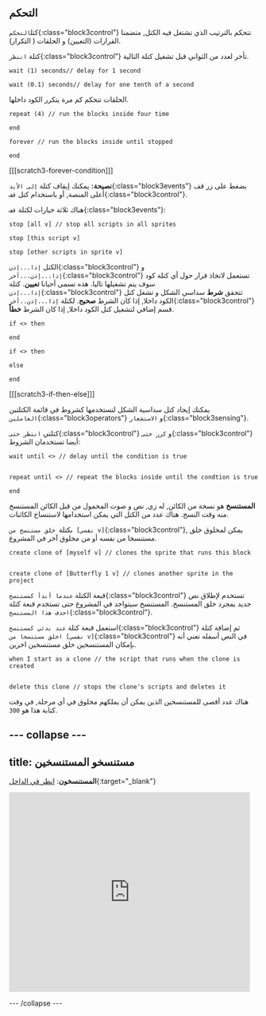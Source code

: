 ## التحكم

كتل`التحكم`{:class="block3control"} تتحكم بالترتيب الذي تشتغل فيه الكتل, متضمنا القرارات (التعيين) و الحلقات ( التكرار).


كتلة `انتظر`{:class="block3control"} تأخر لعدد من الثواني قبل تشغيل كتلة التالية.

```blocks3
wait (1) seconds// delay for 1 second

wait (0.1) seconds// delay for one tenth of a second
```

الحلقات تتحكم كم مرة يتكرر الكود داخلها.

```blocks3
repeat (4) // run the blocks inside four time

end
```

```blocks3
forever // run the blocks inside until stopped

end
```

[[[scratch3-forever-condition]]]

**نصيحة:** يمكنك إيقاف كتلة `إلى الأبد`{:class="block3events"} بضغط على زر قف أعلى المنصة, أو باستخدام كتل `قف`{:class="block3control"}.

هناك ثلاثة خيارات لكتلة `قف`{:class="block3events"}:

```blocks3
stop [all v] // stop all scripts in all sprites

stop [this script v]

stop [other scripts in sprite v]
```

الكتل `إذا...إذن`{:class="block3control"} و `إذا...إذن...آخر`{:class="block3control"} تستعمل لاتخاذ قرار حول أي كتلة كود سوف يتم تشغيلها تاليا. هذه تسمى أحيانا **تعيين**. كتلة `إذا...إذن`{:class="block3control"} تتحقق **شرط** سداسي الشكل و تشغل كتل الكود داخلا, إذا كان الشرط **صحيح**. لكتلة `إذا...إذن..آخر`{:class="block3control"} قسم إضافي لتشغيل كتل الكود داخلا, إذا كان الشرط **خطأ**.

```blocks3
if <> then

end

if <> then

else

end
```

[[[scratch3-if-then-else]]]

يمكنك إيجاد كتل سداسية الشكل لتستخدمها كشروط في قائمة الكتلتين `العاملين`{:class="block3operators"} و `الاستشعار`{:class="block3sensing"}.

كتلتي `انتظر حتى`{:class="block3control"} و `كرر حتى`{:class="block3control"} أيضا تستخدمان الشروط:

```blocks3
wait until <> // delay until the condition is true


repeat until <> // repeat the blocks inside until the condtion is true

end
```

**المستنسخ** هو نسخة من الكائن, له زي, نص و صوت المحمول من قبل الكائن المستنسخ منه وقت النسخ. هناك عدد من الكتل التي يمكن استخدامها لاستنساخ الكائنات.

بكتلة` خلق مستنسخ من [نفسي v]`{:class="block3control"}, يمكن لمخلوق خلق مستنسخا من نفسه أو من مخلوق آخر في المشروع.

```blocks3
create clone of [myself v] // clones the sprite that runs this block


create clone of [Butterfly 1 v] // clones another sprite in the project
```

قبعة الكتلة `عندما أبدأ كمستنسخ`{:class="block3control"} تستخدم لإطلاق نص جديد بمجرد خلق المستنسخ. المستنسخ سيتواجد في المشروع حتى تستخدم قبعة كتلة `احذف هذا المستنسخ`{:class="block3control"}.

استعمل قبعة كتلة `عند بدئي كمستنسخ`{:class="block3control"} ثم إضافة كتلة ` اخلق مستنسخا من [نفسي v]`{:class="block3control"} في النص أسفله تعني أنه بإمكان المستنسخين خلق مستنسخين اخرين.

```blocks3
when I start as a clone // the script that runs when the clone is created


delete this clone // stops the clone's scripts and deletes it
```

هناك عدد أقصى للمستنسخين الذين يمكن أن يملكهم مخلوق في أي مرحلة, في وقت كتابة هذا هو `300`.

--- collapse ---
---
title: مستنسخو المستنسخين
---

**المستنسخون**: [انظر في الداخل](https://scratch.mit.edu/projects/567544298/editor){:target="_blank"}

<div class="scratch-preview">
  <iframe src="https://scratch.mit.edu/projects/567544298/embed" allowtransparency="true" width="485" height="402" frameborder="0" scrolling="no" allowfullscreen></iframe>
</div>

--- /collapse ---

